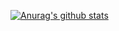 [![Anurag's github stats](https://github-readme-stats.vercel.app/api?username=bddk520)](https://github.com/anuraghazra/github-readme-stats)
<!--START_SECTION:waka-->
<!--END_SECTION:waka-->
